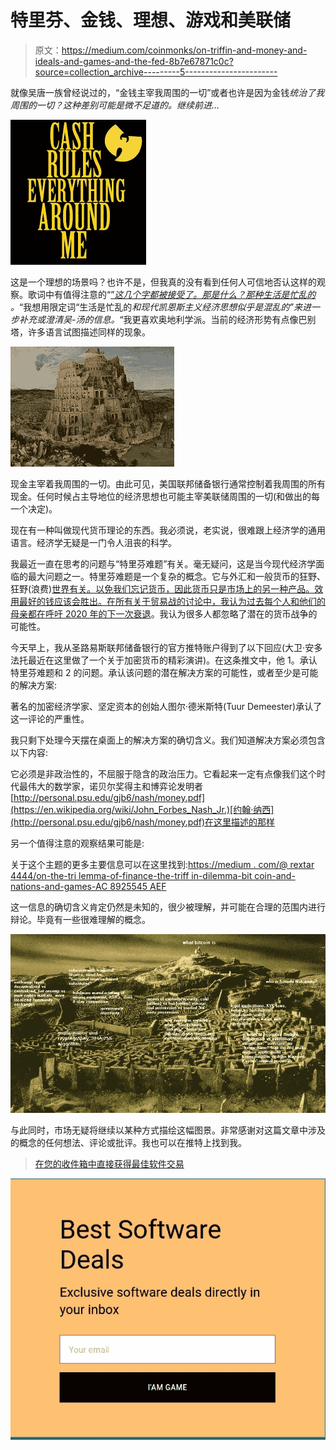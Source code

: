 # 特里芬、金钱、理想、游戏和美联储

> 原文：<https://medium.com/coinmonks/on-triffin-and-money-and-ideals-and-games-and-the-fed-8b7e67871c0c?source=collection_archive---------5----------------------->

就像吴唐一族曾经说过的，“金钱主宰我周围的一切”或者也许是因为金钱*统治了我周围的一切？这种差别可能是微不足道的。继续前进…*

![](img/2a695ef79bb6c5ba0c385be59bcee879.png)

这是一个理想的场景吗？也许不是，但我真的没有看到任何人可信地否认这样的观察。歌词中有值得注意的“[”*这几个字都被接受了。那是什么？那种生活是忙乱的*](https://genius.com/Wu-tang-clan-cream-lyrics#note-237251) *。*“我想用限定词“生活是忙乱的*和现代凯恩斯主义经济思想似乎是混乱的”来进一步补充或澄清吴-汤的信息。*“我更喜欢奥地利学派。当前的经济形势有点像巴别塔，许多语言试图描述同样的现象。

![](img/b5142bb979f15c697a9ae569f27d5c66.png)

现金主宰着我周围的一切。由此可见，美国联邦储备银行通常控制着我周围的所有现金。任何时候占主导地位的经济思想也可能主宰美联储周围的一切(和做出的每一个决定)。

现在有一种叫做现代货币理论的东西。我必须说，老实说，很难跟上经济学的通用语言。经济学无疑是一门令人沮丧的科学。

我最近一直在思考的问题与“特里芬难题”有关。毫无疑问，这是当今现代经济学面临的最大问题之一。特里芬难题是一个复杂的概念。它与外汇和一般货币的狂野、狂野(浪费)[世界有关。以免我们忘记货币，因此货币只是市场上的另一种产品](https://www.quora.com/What-is-the-size-of-the-retail-trading-market-Forex-Stocks-Futures)[。效用最好的钱应该会胜出。在所有关于贸易战的讨论中，我认为过去](https://mises.org/library/austrian-theory-money)[每个人和他们的母亲都在呼吁 2020 年的下一次衰退](http://fortune.com/2018/06/04/recession-2020-trump-trade/)。我认为很多人都忽略了潜在的货币战争的可能性。

今天早上，我从圣路易斯联邦储备银行的官方推特账户得到了以下回应(大卫·安多法托最近在这里做了一个关于加密货币的精彩演讲)。在这条推文中，他 1。承认特里芬难题和 2 的问题。承认该问题的潜在解决方案的可能性，或者至少是可能的解决方案:

著名的加密经济学家、坚定资本的创始人图尔·德米斯特(Tuur Demeester)承认了这一评论的严重性。

我只剩下处理今天摆在桌面上的解决方案的确切含义。我们知道解决方案必须包含以下内容:

它必须是非政治性的，不屈服于隐含的政治压力。它看起来一定有点像我们这个时代最伟大的数学家，诺贝尔奖得主和博弈论发明者[http://personal.psu.edu/gjb6/nash/money.pdf](https://en.wikipedia.org/wiki/John_Forbes_Nash_Jr.)[约翰·纳西](http://personal.psu.edu/gjb6/nash/money.pdf)在这里描述的那样

另一个值得注意的观察结果可能是:

关于这个主题的更多主要信息可以在这里找到:[https://medium . com/@ rextar 4444/on-the-tri lemma-of-finance-the-triff in-dilemma-bit coin-and-nations-and-games-AC 8925545 AEF](/@rextar4444/on-the-trilemma-of-finance-the-triffin-dilemma-bitcoin-and-nations-and-games-ac8925545aef)

这一信息的确切含义肯定仍然是未知的，很少被理解，并可能在合理的范围内进行辩论。毕竟有一些很难理解的概念。

![](img/29d90044050dac22f1d3baa5b751b272.png)

与此同时，市场无疑将继续以某种方式描绘这幅图景。非常感谢对这篇文章中涉及的概念的任何想法、评论或批评。我也可以在推特上找到我。

> [在您的收件箱中直接获得最佳软件交易](https://coincodecap.com/?utm_source=coinmonks)

[![](img/7c0b3dfdcbfea594cc0ae7d4f9bf6fcb.png)](https://coincodecap.com/?utm_source=coinmonks)